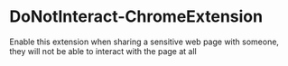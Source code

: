 # DoNotInteract-ChromeExtension
Enable this extension when sharing a sensitive web page with someone, they will not be able to interact with the page at all
